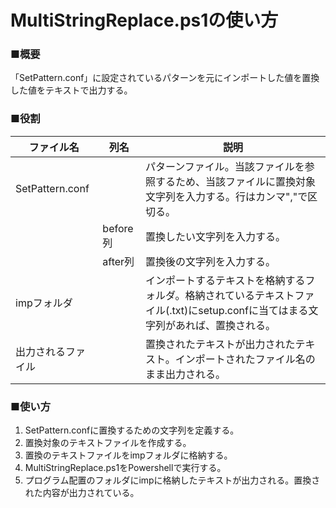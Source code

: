 # MultiStringReplace.ps1の使い方
### ■概要
「SetPattern.conf」に設定されているパターンを元にインポートした値を置換した値をテキストで出力する。  

### ■役割
|ファイル名|列名|説明|
|--|--|--|
|SetPattern.conf||パターンファイル。当該ファイルを参照するため、当該ファイルに置換対象文字列を入力する。行はカンマ","で区切る。|
||before列|置換したい文字列を入力する。|
||after列|置換後の文字列を入力する。|
|impフォルダ||インポートするテキストを格納するフォルダ。格納されているテキストファイル(.txt)にsetup.confに当てはまる文字列があれば、置換される。|
|出力されるファイル||置換されたテキストが出力されたテキスト。インポートされたファイル名のまま出力される。|

### ■使い方
1. SetPattern.confに置換するための文字列を定義する。
1. 置換対象のテキストファイルを作成する。
1. 置換のテキストファイルをimpフォルダに格納する。
1. MultiStringReplace.ps1をPowershellで実行する。
1. プログラム配置のフォルダにimpに格納したテキストが出力される。置換された内容が出力されている。